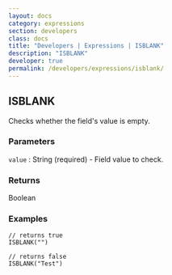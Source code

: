 ```yaml
---
layout: docs
category: expressions
section: developers
class: docs
title: "Developers | Expressions | ISBLANK"
description: "ISBLANK"
developer: true
permalink: /developers/expressions/isblank/
---
```


## ISBLANK

Checks whether the field's value is empty.

### Parameters
`value` : String (required) - Field value to check.

### Returns
Boolean

### Examples
```
// returns true
ISBLANK("")
```

```
// returns false
ISBLANK("Test")
```